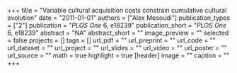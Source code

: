 +++
title = "Variable cultural acquisition costs constrain cumulative cultural evolution"
date = "2011-01-01"
authors = ["Alex Mesoudi"]
publication_types = ["2"]
publication = "_PLOS One_ 6, e18239"
publication_short = "_PLOS One_ 6, e18239"
abstract = "NA"
abstract_short = ""
image_preview = ""
selected = false
projects = []
tags = []
url_pdf = ""
url_preprint = ""
url_code = ""
url_dataset = ""
url_project = ""
url_slides = ""
url_video = ""
url_poster = ""
url_source = ""
math = true
highlight = true
[header]
image = ""
caption = ""
+++
